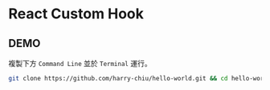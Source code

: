 # React Custom Hook

## DEMO

複製下方 `Command Line` 並於 `Terminal` 運行。

```bash
git clone https://github.com/harry-chiu/hello-world.git && cd hello-word && npm install && npm start
```
